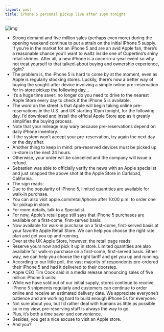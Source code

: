 ```yaml
---
layout: post
title: iPhone 5 personal pickup live after 10pm tonight
---
```

![img](http://media.idownloadblog.com/wp-content/uploads/2012/09/Apple-Store-iPhone-5-sign-quantities-limited.jpg)
* Strong demand and five million sales (perhaps even more) during the opening weekend continue to put a strain on the initial iPhone 5 supply. If you’re in the market for an iPhone 5 and are an avid Apple fan, there’s a reasonable chance you’ll want to waltz inside one of Cupertino’s shiny retail shrines. After all, a new iPhone is a once-in-a-year event so why not treat yourself to that talked-about buying and ownership experience, right?
* The problem is, the iPhone 5 is hard to come by at the moment, even as Apple is regularly stocking stores. Luckily, there’s now a better way of buying the sought-after device involving a simple online pre-reservation for in-store pickup the following day…
* It’s a huge time saver: no longer do you need to drive to the nearest Apple Store every day to check if the iPhone 5 is available.
* The word on the street is that Apple will begin taking online pre-reservations in the U.S. and UK starting 10pm tonight, for the following day. I’d download and install the official Apple Store app as it greatly simplifies the buying process.
* Note that your mileage may wary because pre-reservations depend on daily iPhone inventory.
* If the system won’t accept your pre-reservation, try again the next day or the day after.
* Another thing to keep in mind: pre-reserved devices must be picked up in-store in the next 24 hours.
* Otherwise, your order will be cancelled and the company will issue a refund.
* Sebastien was able to officially verify the news with an Apple specialist and just snapped the above shot at the Apple Store in Carlsbad, California.
* The sign reads:
* Due to the popularity of iPhone 5, limited quantities are available for walk-in purchase.
* You can also visit apple.com/retail/iphone after 10:00 p.m. to order one for pickup in store.
* For more details, talk to a Specialist.
* For now, Apple’s retail page still says that iPhone 5 purchases are available on a first-come, first-served basis:
* Now available for walk-in purchase on a first-come, first-served basis at your favorite Apple Retail Store. We can help you choose the right rate plan and get you up and running.
* Over at the UK Apple Store, however, the retail page reads:
* Reserve yours now and pick it up in store. Limited quantities are also available for walk-in purchase on a first-come, first-served basis. Either way, we can help you choose the right tariff and get you up and running.
* According to our little poll, the vast majority of respondents pre-ordered their iPhone 5 and had it delivered to their doorstep.
* Apple CEO Tim Cook said in a media release announcing sales of five million iPhone 5 units:
* While we have sold out of our initial supply, stores continue to receive iPhone 5 shipments regularly and customers can continue to order online and receive an estimated delivery date. We appreciate everyone’s patience and are working hard to build enough iPhone 5s for everyone.
* Not sure about you, but I’d rather deal with humans as little as possible so in my view, pre-reserving stuff is always the way to go.
* Plus, it’s both a time saver and convenience.
* Besides, you get a nice excuse to visit an Apple store.
* And you?

